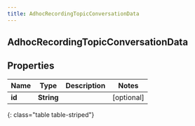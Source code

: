 ```yaml
---
title: AdhocRecordingTopicConversationData
---
```

## AdhocRecordingTopicConversationData


## Properties

| Name | Type | Description | Notes |
| ------------ | ------------- | ------------- | ------------- |
| **id** | **String** |  |  [optional] |
{: class="table table-striped"}



